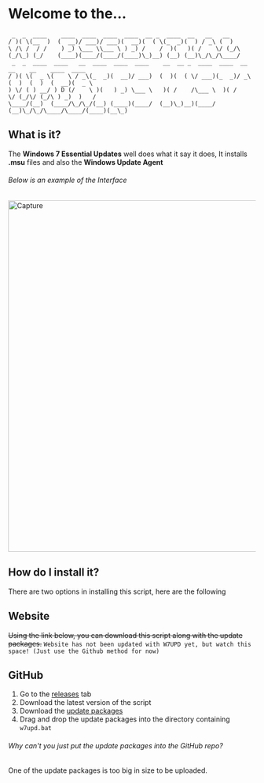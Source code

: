 # Welcome to the...
```text
 _  _  ____    ____  ____  ____  ____  __ _  ____  __   __   __   
/ )( \(__  )  (  __)/ ___)/ ___)(  __)(  ( \(_  _)(  ) / _\ (  )  
\ /\ /  / /    ) _) \___ \\___ \ ) _) /    /  )(   )( /    \/ (_/\
(_/\_) (_/    (____)(____/(____/(____)\_)__) (__) (__)\_/\_/\____/
 _  _  ____  ____   __  ____  ____  ____    __  __ _  ____  ____  __   __    __    ____  ____ 
/ )( \(  _ \(    \ / _\(_  _)(  __)/ ___)  (  )(  ( \/ ___)(_  _)/ _\ (  )  (  )  (  __)(  _ \
) \/ ( ) __/ ) D (/    \ )(   ) _) \___ \   )( /    /\___ \  )( /    \/ (_/\/ (_/\ ) _)  )   /
\____/(__)  (____/\_/\_/(__) (____)(____/  (__)\_)__)(____/ (__)\_/\_/\____/\____/(____)(__\_)

```
## What is it?
The **Windows 7 Essential Updates** well does what it say it does, It installs **.msu** files and also the **Windows Update Agent**
###### Below is an example of the Interface 
<img width="713" alt="Capture" src="https://github.com/Sienna7002/windows-7-essential-updates-installer/assets/97623785/ce75fe47-0c08-49bf-a61b-02beab49720c">

## How do I install it?
There are two options in installing this script, here are the following
## Website
~~Using the link below, you can download this script along with the update packages.~~
`Website has not been updated with W7UPD yet, but watch this space! (Just use the Github method for now)`
## GitHub
1. Go to the [releases](https://github.com/Sienna7002/windows-7-essential-updates-installer/releases) tab
2. Download the latest version of the script
3. Download the [update packages](https://drive.google.com/uc?export=download&id=1IzjKHSPj7Ke_nOcQXX9RuTF24VGadpiD)
4. Drag and drop the update packages into the directory containing `w7upd.bat`
###### Why can't you just put the update packages into the GitHub repo?
One of the update packages is too big in size to be uploaded.
